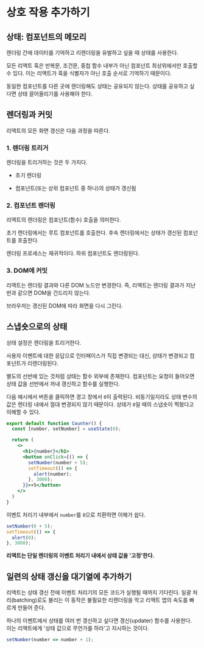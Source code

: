 # 상호 작용 추가하기

## 상태: 컴포넌트의 메모리

렌더링 간에 데이터를 기억하고 리렌더링을 유발하고 싶을 때 상태를 사용한다.

모든 리액트 훅은 반복문, 조건문, 중첩 함수 내부가 아닌 컴포넌트 최상위에서만 호출할 수 있다. 이는 리액트가 훅을 식별자가 아닌 호출 순서로 기억하기 때문이다.

동일한 컴포넌트를 다른 곳에 렌더링해도 상태는 공유되지 않는다. 상태를 공유하고 싶다면 상태 끌어올리기를 사용해야 한다.

## 렌더링과 커밋

리액트의 모든 화면 갱신은 다음 과정을 따른다.

### 1. 렌더링 트리거

렌더링을 트리거하는 것은 두 가지다.

- 초기 렌더링

- 컴포넌트(또는 상위 컴포넌트 중 하나)의 상태가 갱신됨

### 2. 컴포넌트 렌더링

리액트의 렌더링은 컴포넌트(함수) 호출을 의미한다.

초기 렌더링에서는 루트 컴포넌트를 호출한다. 후속 렌더링에서는 상태가 갱신된 컴포넌트를 호출한다.

렌더링 프로세스는 재귀적이다. 하위 컴포넌트도 렌더링된다.

### 3. DOM에 커밋

리액트는 렌더링 결과와 다른 DOM 노드만 변경한다. 즉, 리액트는 렌더링 결과가 지난번과 같으면 DOM을 건드리지 않는다.

브라우저는 갱신된 DOM에 따라 화면을 다시 그린다.

## 스냅숏으로의 상태

상태 설정은 렌더링을 트리거한다.

사용자 이벤트에 대한 응답으로 인터페이스가 직접 변경되는 대신, 상태가 변경되고 컴포넌트가 리렌더링된다.

별도의 선반에 있는 것처럼 상태는 함수 외부에 존재한다. 컴포넌트는 요청이 들어오면 상태 값을 선반에서 꺼내 갱신하고 함수를 실행한다.

다음 예시에서 버튼을 클릭하면 경고 창에서 `0`이 출력된다. 비동기일지라도 상태 변수의 값은 렌더링 내에서 절대 변경되지 않기 때문이다. 상태가 `0`일 때의 스냅숏이 찍혔다고 이해할 수 있다.

```jsx
export default function Counter() {
  const [number, setNumber] = useState(0);

  return (
    <>
      <h1>{number}</h1>
      <button onClick={() => {
        setNumber(number + 5);
        setTimeout(() => {
          alert(number);
        }, 3000);
      }}>+5</button>
    </>
  )
}
```

이벤트 처리기 내부에서 `number`를 `0`으로 치환하면 이해가 쉽다.

```jsx
setNumber(0 + 5);
setTimeout(() => {
  alert(0);
}, 3000);
```

**리액트는 단일 렌더링의 이벤트 처리기 내에서 상태 값을 '고정'한다.**

## 일련의 상태 갱신을 대기열에 추가하기

리액트는 상태 갱신 전에 이벤트 처리기의 모든 코드가 실행될 때까지 기다린다. 일괄 처리(batching)로도 불리는 이 동작은 불필요한 리렌더링을 막고 리액트 앱의 속도를 빠르게 만들어 준다.

하나의 이벤트에서 상태를 여러 번 갱신하고 싶다면 갱신(updater) 함수를 사용한다. 이는 리액트에게 '상태 값으로 무언가를 하라'고 지시하는 것이다.

```jsx
setNumber(number => number + 1);
```


